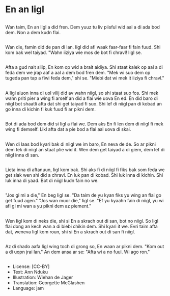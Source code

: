 # En an Iigl

##
Wan taim, En an Iigl a did fren. Dem yuuz tu liv piisful wid aal a di ada bod dem. Non a dem kudn flai.

##
Wan die, famin did de pan di lan. Iigl did afi waak faar-faar fi fain fuud. Shi kom bak wel taiyad. "Wahn iiziya wie mos de bot fi chravl! Iigl se.

##
Afta a gud nait sliip, En kom op wid a brait aidiya. Shi staat kalek op aal a di feda dem we jrap aaf a aal a dem bod fren dem. "Mek wi suo dem op tugeda pan tap a fiwi feda dem," shi se. "Miebi dat wi mek it iiziya fi chravl."

##
A Iigl aluon inna di uol vilij did av wahn niigl, so shi staat suo fos. Shi mek wahn priti pier a wing fi arself an did a flai wie uova En ed. En did baro di niigl bot shaatli afta dat shi get taiyad fi suo. Shi lef di niigl pan di kobad an go inna di kichin fi kuk fuud fi ar pikni dem.

##
Bot di ada bod dem did si Iigl a flai we. Dem aks En fi len dem di niigl fi mek wing fi demself. Likl afta dat a pie bod a flai aal uova di skai.

##
Wen di laas bod kyari bak di niigl we im baro, En neva de de. So ar pikni dem tek di niigl an staat plie wid it. Wen dem get taiyad a di giem, dem lef di niigl inna di san.

##
Lieta inna di aftanuun, Iigl kom bak. Shi aks fi di niigl fi fiks bak som feda we get slak wen shi did a chravl. En luk pan di kobad. Shi luk inna di kichin. Shi luk inna di yaad. Bot di niigl kudn fain no we.

##
"Jos gi mi a die," En beg Iigl se. "Da taim de yu kyan fiks yu wing an flai go get fuud agen." "Jos wan muor die," Iigl se. "Ef yu kyaahn fain di niigl, yu wi afi gi mi wan a yu pikni dem az piement."

##
Wen Iigl kom di neks die, shi si En a skrach out di san, bot no niigl. So Iigl flai dong an kech wan a di biebi chikin dem. Shi kyari it we. Evri taim afta dat, weneva Iigl kom roun, shi si En a skrach out di san fi niigl.

##
Az di shado aafa Iigl wing toch di grong so, En waan ar pikni dem. "Kom out a di uopn jrai lan." An dem ansa ar se: "Afta wi a no fuul. Wi ago ron."

##
* License: [CC-BY]
* Text: Ann Nduku
* Illustration: Wiehan de Jager
* Translation: Georgette McGlashen
* Language: jam
